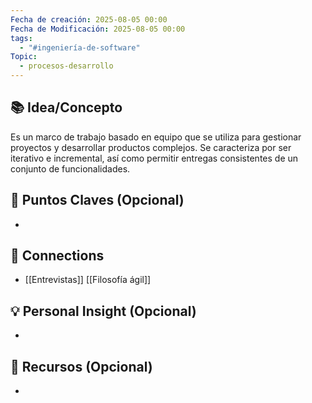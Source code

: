 ```yaml
---
Fecha de creación: 2025-08-05 00:00
Fecha de Modificación: 2025-08-05 00:00
tags:
  - "#ingeniería-de-software"
Topic:
  - procesos-desarrollo
---
```



## 📚 Idea/Concepto 
Es un marco de trabajo basado en equipo que se utiliza para gestionar proyectos y desarrollar  productos complejos. Se caracteriza por ser iterativo e incremental, así como permitir entregas consistentes de un conjunto de funcionalidades.

## 📌 Puntos Claves (Opcional)
- 

## 🔗 Connections
- [[Entrevistas]] [[Filosofía ágil]]

## 💡 Personal Insight (Opcional)
- 
## 🧾 Recursos (Opcional)
- 